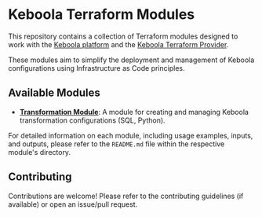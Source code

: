 # Keboola Terraform Modules

This repository contains a collection of Terraform modules designed to work with the [Keboola platform](https://www.keboola.com/) and the [Keboola Terraform Provider](https://registry.terraform.io/providers/keboola/keboola/latest).

These modules aim to simplify the deployment and management of Keboola configurations using Infrastructure as Code principles.

## Available Modules

- **[Transformation Module](./modules/transformation/README.md)**: A module for creating and managing Keboola transformation configurations (SQL, Python). 

For detailed information on each module, including usage examples, inputs, and outputs, please refer to the `README.md` file within the respective module's directory.

## Contributing

Contributions are welcome! Please refer to the contributing guidelines (if available) or open an issue/pull request. 